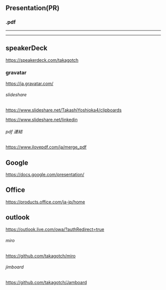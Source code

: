 ## Presentation(PR)
### .pdf
---
---

## speakerDeck
https://speakerdeck.com/takagotch

### gravatar
https://ja.gravatar.com/


###### slideshare
https://www.slideshare.net/TakashiYoshioka4/clipboards

https://www.slideshare.net/linkedin

###### pdf 連結
https://www.ilovepdf.com/ja/merge_pdf



## Google
https://docs.google.com/presentation/
## Office
https://products.office.com/ja-jp/home

## outlook
https://outlook.live.com/owa/?authRedirect=true


###### miro
https://github.com/takagotch/miro

###### jimboard
https://github.com/takagotch/Jamboard


```
```





